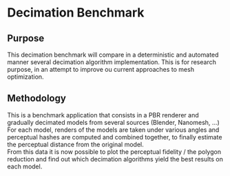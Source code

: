 # Decimation Benchmark

## Purpose

This decimation benchmark will compare in a deterministic and automated manner several decimation algorithm implementation. This is for research purpose, in an attempt to improve ou current approaches to mesh optimization.

## Methodology

This is a benchmark application that consists in a PBR renderer and gradually decimated models from several sources (Blender, Nanomesh, ...)  
For each model, renders of the models are taken under various angles and perceptual hashes are computed and combined together, to finally estimate the perceptual distance from the original model.  
From this data it is now possible to plot the perceptual fidelity / the polygon reduction and find out which decimation algorithms yield the best results on each model.
